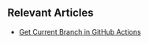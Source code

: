## Relevant Articles

- [Get Current Branch in GitHub Actions](https://www.baeldung.com/ops/github-actions-get-current-branch)

